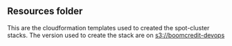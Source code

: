 ## Resources folder

This are the cloudformation templates used to created the spot-cluster stacks.
The version used to create the stack are on [s3://boomcredit-devops](https://s3.console.aws.amazon.com/s3/buckets/boomcredit-devops/cloudformation-templates/ecs-spot-cluster/?region=us-east-1&tab=overview)
